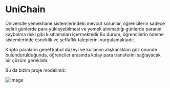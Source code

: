 # UniChain

Üniversite yemekhane sistemlerindeki mevcut sorunlar, öğrencilerin sadece 
belirli günlerde para yükleyebilmesi ve yemek alınmadığı günlerde paranın 
kaybolma riski gibi kısıtlamaları içermektedir.Bu durum, öğrencilerin ödeme 
sistemlerinde esneklik ve şeffaflık taleplerini vurgulamaktadır. 

Kripto paraların genel kabul düzeyi ve kullanım alışkanlıkları göz önünde 
bulundurulduğunda, öğrenciler arasında kolay para transferini sağlayacak 
bir çözüm gereklidir.

Bu da bizim proje modelimiz: 

![image](https://github.com/zehraozturkk/UniChain/assets/101568897/ac251356-b07e-4471-a77f-c537f713a149)

